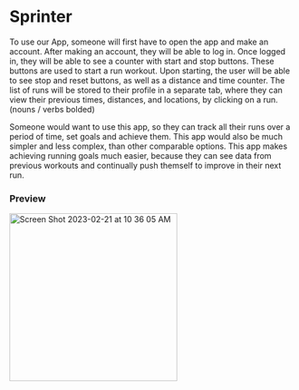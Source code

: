 # Sprinter

To use our App, someone will first have to open the app and make an account. After making an account, they will be able to log in. Once logged in, they will be able to see a counter with start and stop buttons. These buttons are used to start a run workout. Upon starting, the user will be able to see stop and reset buttons, as well as a distance and time counter. The list of runs will be stored to their profile in a separate tab, where they can view their previous times, distances, and locations, by clicking on a run. (nouns / verbs bolded)

Someone would want to use this app, so they can track all their runs over a period of time, set goals and achieve them. This app would also be much simpler and less complex, than other comparable options. This app makes achieving running goals much easier, because they can see data from previous workouts and continually push themself to improve in their next run.

### Preview
<img width="296" alt="Screen Shot 2023-02-21 at 10 36 05 AM" src="https://user-images.githubusercontent.com/63936863/220389928-65e866b1-066e-4082-9b5a-99247da1430a.png">
